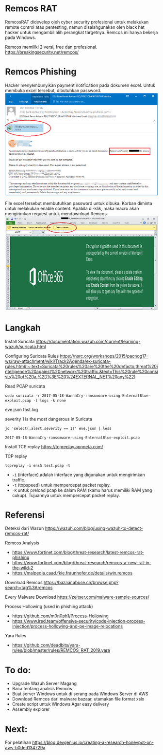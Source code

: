 # Remcos RAT
RemcosRAT didevelop oleh cyber security profesional untuk melakukan remote control atau pentesting, namun disalahgunakan oleh black hat hacker untuk mengambil alih perangkat targetnya. Remcos ini hanya bekerja pada Windows.

Remcos memiliki 2 versi, free dan profesional. https://breakingsecurity.net/remcos/

# Remcos Phishing 
Hacker menyembunyikan payment notification pada dokumen excel. Untuk membuka excel tersebut, dibutuhkan password.
![](attachments/Pasted%20image%2020221111123258.png)

File excel tersebut membutuhkan password untuk dibuka. Korban diminta untuk melakukan enable content. Apabila di-klik, maka macro akan mengirimkan request untuk mendownload Remcos.
![](attachments/Pasted%20image%2020221111123510.png)

# Langkah
Install Suricata
https://documentation.wazuh.com/current/learning-wazuh/suricata.html

Configuring Suricata Rules
https://nsrc.org/workshops/2015/pacnog17-ws/raw-attachment/wiki/Track2Agenda/ex-suricata-rules.htm#:~:text=Suricata%20rules%20are%20the%20defacto,threat%20intelligence%20against%20network%20traffic.&text=This%20rule%20consists%20of%20a,%2D%3E%20%24EXTERNAL_NET%20any%22)

Read PCAP suricata
```
sudo suricata -r 2017-05-18-WannaCry-ransomware-using-EnternalBlue-exploit.pcap -l logs -k none
```

eve.json
fast.log

severity 1 is the most dangerous in Suricata
```
jq 'select(.alert.severity == 1)' eve.json | less
```

```
2017-05-18-WannaCry-ransomware-using-EnternalBlue-exploit.pcap
```


Install TCP replay
https://tcpreplay.appneta.com/

TCP replay
```
tcpreplay -i ens5 test.pcap -t
```
- `-i` (interface) adalah interface yang digunakan untuk mengirimkan traffic.
- `-t` (topspeed) untuk mempercepat packet replay.
- `-K` untuk preload pcap ke dalam RAM (kamu harus memiliki RAM yang cukup). Tujuannya untuk mempercepat packet replay.


# Referensi
Deteksi dari Wazuh
https://wazuh.com/blog/using-wazuh-to-detect-remcos-rat/

Remcos Analysis
- https://www.fortinet.com/blog/threat-research/latest-remcos-rat-phishing
- https://www.fortinet.com/blog/threat-research/remcos-a-new-rat-in-the-wild-2
- https://malpedia.caad.fkie.fraunhofer.de/details/win.remcos

Download Remcos
https://bazaar.abuse.ch/browse.php?search=tag%3Aremcos

Every Malware Download
https://zeltser.com/malware-sample-sources/

Process Hollowing (used in phishing attack)
- https://github.com/m0n0ph1/Process-Hollowing
- https://www.ired.team/offensive-security/code-injection-process-injection/process-hollowing-and-pe-image-relocations

Yara Rules
- https://github.com/deadbits/yara-rules/blob/master/rules/REMCOS_RAT_2019.yara
# To do:
- Upgrade Wazuh Server Magang
- Baca tentang analisis Remcos 
- Buat server Windows untuk di serang pada Windows Server di AWS
- Download Remcos dari malware bazaar, utamakan file format xslx
- Create script untuk Windows Agar easy delivery
- Assembly explorer




# Next: 

For pelatihan
https://blog.devgenius.io/creating-a-research-honeypot-on-aws-b0ded134729a

